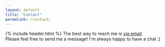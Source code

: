 ```yaml
---
layout: default
title: "Contact"
permalink: /contact/
---
```

{% include header.html %}
The best way to reach me is <a href="mailto:jonatan@langlet.io">via email</a>.  
Please feel free to send me a message! I'm always happy to have a chat :)
